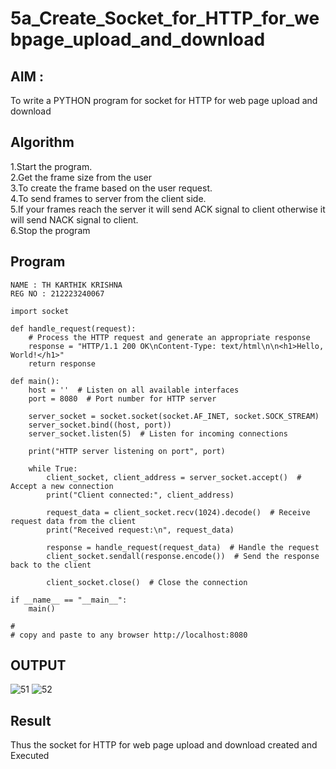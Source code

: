 # 5a_Create_Socket_for_HTTP_for_webpage_upload_and_download
## AIM :
To write a PYTHON program for socket for HTTP for web page upload and download
## Algorithm

1.Start the program.
<BR>
2.Get the frame size from the user
<BR>
3.To create the frame based on the user request.
<BR>
4.To send frames to server from the client side.
<BR>
5.If your frames reach the server it will send ACK signal to client otherwise it will send NACK signal to client.
<BR>
6.Stop the program
<BR>
## Program 
```
NAME : TH KARTHIK KRISHNA
REG NO : 212223240067
```
```
import socket

def handle_request(request):
    # Process the HTTP request and generate an appropriate response
    response = "HTTP/1.1 200 OK\nContent-Type: text/html\n\n<h1>Hello, World!</h1>"
    return response

def main():
    host = ''  # Listen on all available interfaces
    port = 8080  # Port number for HTTP server

    server_socket = socket.socket(socket.AF_INET, socket.SOCK_STREAM)
    server_socket.bind((host, port))
    server_socket.listen(5)  # Listen for incoming connections

    print("HTTP server listening on port", port)

    while True:
        client_socket, client_address = server_socket.accept()  # Accept a new connection
        print("Client connected:", client_address)

        request_data = client_socket.recv(1024).decode()  # Receive request data from the client
        print("Received request:\n", request_data)

        response = handle_request(request_data)  # Handle the request
        client_socket.sendall(response.encode())  # Send the response back to the client

        client_socket.close()  # Close the connection

if __name__ == "__main__":
    main()

# 
# copy and paste to any browser http://localhost:8080
```
## OUTPUT
![51](https://github.com/DEVAABISHEK/5a_Create_Socket_for_HTTP_for_webpage_upload_and_download/assets/150319305/bab9bbe3-499e-4538-8377-330596fc1459)
![52](https://github.com/DEVAABISHEK/5a_Create_Socket_for_HTTP_for_webpage_upload_and_download/assets/150319305/580b0f16-fd21-4e91-88dd-2a3a138f575a)

## Result
Thus the socket for HTTP for web page upload and download created and Executed
